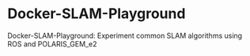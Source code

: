 # Docker-SLAM-Playground
Docker-SLAM-Playground: Experiment common SLAM algorithms using ROS and POLARIS_GEM_e2
